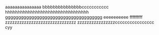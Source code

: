aaaaaaaaaaaaaaa
bbbbbbbbbbbbbbbccccccccccc
hhhhhhhhhhhhhhhhhhhhhhhhhhhhhhhhh
ggggggggggggggggggggggggggggggggggggg
eeeeeeeeee
fffffffff
zzzzzzzzzzzzzzzzzzzzzzzzzzzzzz
zzzzzzzzzzzzzzzzcccccccccccccccc
cyy
